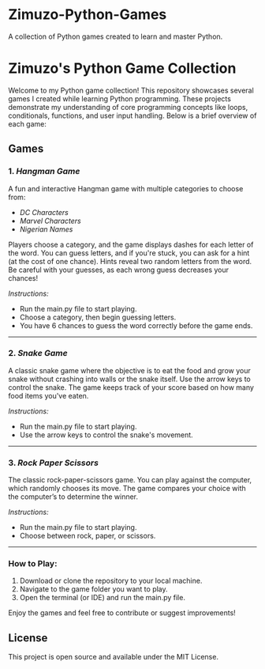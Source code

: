# Zimuzo-Python-Games
A collection of Python games created to learn and master Python.
# Zimuzo's Python Game Collection

Welcome to my Python game collection! This repository showcases several games I created while learning Python programming. These projects demonstrate my understanding of core programming concepts like loops, conditionals, functions, and user input handling. Below is a brief overview of each game:

## Games

### 1. *Hangman Game*
A fun and interactive Hangman game with multiple categories to choose from:  
- *DC Characters*  
- *Marvel Characters*  
- *Nigerian Names*  

Players choose a category, and the game displays dashes for each letter of the word. You can guess letters, and if you're stuck, you can ask for a hint (at the cost of one chance). Hints reveal two random letters from the word. Be careful with your guesses, as each wrong guess decreases your chances! 

*Instructions:*  
- Run the main.py file to start playing.  
- Choose a category, then begin guessing letters.  
- You have 6 chances to guess the word correctly before the game ends.

---

### 2. *Snake Game*
A classic snake game where the objective is to eat the food and grow your snake without crashing into walls or the snake itself. Use the arrow keys to control the snake. The game keeps track of your score based on how many food items you've eaten. 

*Instructions:*  
- Run the main.py file to start playing.  
- Use the arrow keys to control the snake's movement.

---

### 3. *Rock Paper Scissors*
The classic rock-paper-scissors game. You can play against the computer, which randomly chooses its move. The game compares your choice with the computer’s to determine the winner.

*Instructions:*  
- Run the main.py file to start playing.  
- Choose between rock, paper, or scissors.

---

### How to Play:
1. Download or clone the repository to your local machine.  
2. Navigate to the game folder you want to play.
3. Open the terminal (or IDE) and run the main.py file.

Enjoy the games and feel free to contribute or suggest improvements!

## License
This project is open source and available under the MIT License.
